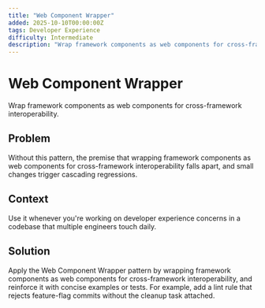 ```yaml
---
title: "Web Component Wrapper"
added: 2025-10-10T00:00:00Z
tags: Developer Experience
difficulty: Intermediate
description: "Wrap framework components as web components for cross-framework interoperability."
---
```

# Web Component Wrapper

Wrap framework components as web components for cross-framework interoperability.

## Problem

Without this pattern, the premise that wrapping framework components as web components for cross-framework interoperability falls apart, and small changes trigger cascading regressions.

## Context

Use it whenever you're working on developer experience concerns in a codebase that multiple engineers touch daily.

## Solution

Apply the Web Component Wrapper pattern by wrapping framework components as web components for cross-framework interoperability, and reinforce it with concise examples or tests. For example, add a lint rule that rejects feature-flag commits without the cleanup task attached.
